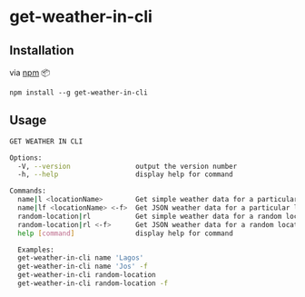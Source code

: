 # get-weather-in-cli

## Installation

via [npm](https://www.npmjs.com/package/get-weather-in-cli) :package:

```
npm install --g get-weather-in-cli
```

## Usage

```bash
GET WEATHER IN CLI

Options:
  -V, --version                output the version number
  -h, --help                   display help for command

Commands:
  name|l <locationName>        Get simple weather data for a particular location
  name|lf <locationName> <-f>  Get JSON weather data for a particular location
  random-location|rl           Get simple weather data for a random location
  random-location|rl <-f>      Get JSON weather data for a random location
  help [command]               display help for command

  Examples:
  get-weather-in-cli name 'Lagos'
  get-weather-in-cli name 'Jos' -f
  get-weather-in-cli random-location
  get-weather-in-cli random-location -f
```
